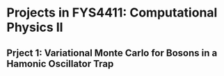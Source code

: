 # Projects in FYS4411: Computational Physics II

## Prject 1: Variational Monte Carlo for Bosons in a Hamonic Oscillator Trap
